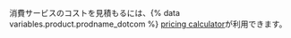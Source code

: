 消費サービスのコストを見積もるには、{% data variables.product.prodname_dotcom %} [pricing calculator](https://github.com/pricing/calculator?feature=actions)が利用できます。
